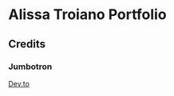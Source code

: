 # Alissa Troiano Portfolio

## Credits

### Jumbotron

[Dev.to](https://dev.to/code_mystery/responsive-personal-portfolio-website-using-html-css-and-javascript-556m)